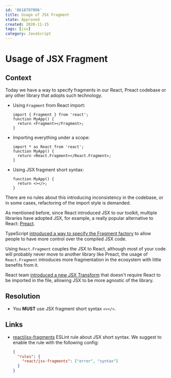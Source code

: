 ```yaml
---
id: '8618797096'
title: Usage of JSX Fragment
state: Approved
created: 2020-11-15
tags: [jsx]
category: JavaScript
---
```


# Usage of JSX Fragment

## Context

Today we have a way to specify fragments in our React, Preact codebase or
any other library that adopts such technology.

- Using `Fragment` from React import:

  ```tsx
  import { Fragment } from 'react';
  function MyApp() {
    return <Fragment></Fragment>;
  }
  ```

- Importing everything under a scope:

  ```tsx
  import * as React from 'react';
  function MyApp() {
    return <React.Fragment></React.Fragment>;
  }
  ```

- Using JSX fragment short syntax:

  ```tsx
  function MyApp() {
    return <></>;
  }
  ```

There are no rules about this introducing inconsistency in the codebase, or in
some cases, refactoring of the import style is demanded.

As mentioned before, since React introduced JSX to our toolkit, multiple
libraries have adopted JSX, for example, a really popular alternative to React:
[Preact](https://preactjs.com/).

TypeScript [introduced a way to specify the Fragment factory](https://github.com/microsoft/TypeScript/pull/38720)
to allow people to have more control over the compiled JSX code.

Using `React.Fragment` couples the JSX to React, although most of your code will
probably never move to another library like Preact, the usage of
`React.Fragment` introduces more fragmentation in the ecosystem with little
benefits from it.

React team [introduced a new JSX Transform](https://reactjs.org/blog/2020/09/22/introducing-the-new-jsx-transform.html)
that doesn't require React to be imported in the file, allowing JSX to be more
agnostic of the library.

## Resolution

- You **MUST** use JSX fragment short syntax `<></>`.

## Links

- [react/jsx-fragments](https://github.com/yannickcr/eslint-plugin-react/blob/main/docs/rules/jsx-fragments.md)
  ESLint rule about JSX short syntax. We suggest to enable the rule with the
  following config:

  ```json
  {
    "rules": {
      "react/jsx-fragments": ["error", "syntax"]
    }
  }
  ```
